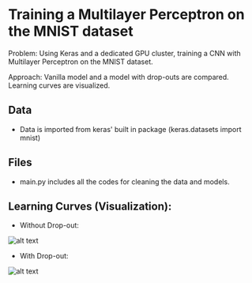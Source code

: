 # Training a Multilayer Perceptron on the MNIST dataset

Problem: Using Keras and a dedicated GPU cluster, training a CNN with Multilayer Perceptron on the MNIST dataset.

Approach:  Vanilla model and a model with drop-outs are compared. Learning curves are visualized.


## Data 
- Data is imported from keras' built in package (keras.datasets import mnist)

## Files
- main.py includes all the codes for cleaning the data and models.


## Learning Curves (Visualization):
- Without Drop-out:

![alt text](https://raw.githubusercontent.com/auygur/Convolutional-Neural-Networks-MNIST-Dataset/master/withoutdropout.png)

- With Drop-out:

![alt text](https://raw.githubusercontent.com/auygur/Convolutional-Neural-Networks-MNIST-Dataset/master/usingdropout.png)
